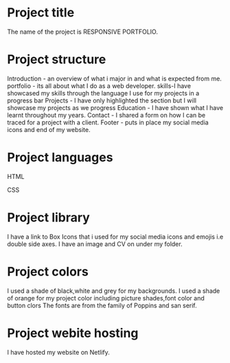 # Project title
 The name of the project is RESPONSIVE PORTFOLIO.
# Project structure
Introduction - an overview of what i major in and what is expected from me.
portfolio - its all about what I do as a web developer.
skills-I have showcased my skills through the language I use for my projects in a progress bar
Projects -  I have only highlighted the section but I will showcase my projects as we progress
Education - I have shown what I have learnt throughout my years.
Contact - I shared a form on how I can be traced for a project with a client.
Footer - puts in place my social media icons and end of my website.

# Project languages
HTML

CSS

# Project library
I have a link to Box Icons that i used for my social media icons and emojis i.e double side axes.
I have an image and CV on under my folder.
# Project colors
I used a shade of black,white and grey for my backgrounds.
I used a shade of orange for my project color including picture shades,font color and button clors
The fonts are from the family of Poppins and san serif.
# Project webite hosting
I have hosted my website on Netlify.
